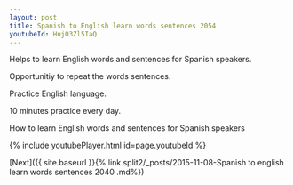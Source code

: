 ```yaml
---
layout: post
title: Spanish to English learn words sentences 2054 
youtubeId: HujO3Zl5IaQ
---
```

 
 
Helps to learn English words and sentences for Spanish speakers.

Opportunitiy to repeat the words sentences. 

Practice English language. 
 
10 minutes practice every day. 
 
How to learn English words and sentences for Spanish speakers 
 
{% include youtubePlayer.html id=page.youtubeId %}
 
 
[Next]({{ site.baseurl }}{% link  split2/_posts/2015-11-08-Spanish to english learn words sentences 2040 .md%})
 
